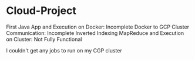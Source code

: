 # Cloud-Project

First Java App and Execution on Docker: Incomplete
Docker to GCP Cluster Communication: Incomplete
Inverted Indexing MapReduce and Execution on Cluster: Not Fully Functional

I couldn't get any jobs to run on my CGP cluster
